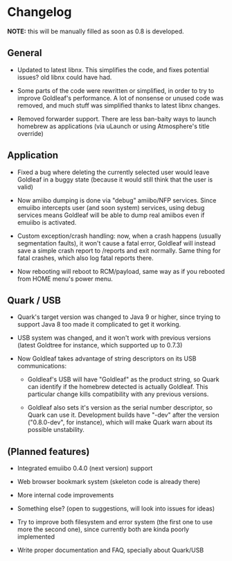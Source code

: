 # Changelog

**NOTE:** this will be manually filled as soon as 0.8 is developed.

## General

- Updated to latest libnx. This simplifies the code, and fixes potential issues? old libnx could have had.

- Some parts of the code were rewritten or simplified, in order to try to improve Goldleaf's performance. A lot of nonsense or unused code was removed, and much stuff was simplified thanks to latest libnx changes.

- Removed forwarder support. There are less ban-baity ways to launch homebrew as applications (via uLaunch or using Atmosphere's title override)

## Application

- Fixed a bug where deleting the currently selected user would leave Goldleaf in a buggy state (because it would still think that the user is valid)

- Now amiibo dumping is done via "debug" amiibo/NFP services. Since emuiibo intercepts user (and soon system) services, using debug services means Goldleaf will be able to dump real amiibos even if emuiibo is activated.

- Custom exception/crash handling: now, when a crash happens (usually segmentation faults), it won't cause a fatal error, Goldleaf will instead save a simple crash report to /reports and exit normally. Same thing for fatal crashes, which also log fatal reports there.

- Now rebooting will reboot to RCM/payload, same way as if you rebooted from HOME menu's power menu.

## Quark / USB

- Quark's target version was changed to Java 9 or higher, since trying to support Java 8 too made it complicated to get it working.

- USB system was changed, and it won't work with previous versions (latest Goldtree for instance, which supported up to 0.7.3)

- Now Goldleaf takes advantage of string descriptors on its USB communications:

  - Goldleaf's USB will have "Goldleaf" as the product string, so Quark can identify if the homebrew detected is actually Goldleaf. This particular change kills compatibility with any previous versions.

  - Goldleaf also sets it's version as the serial number descriptor, so Quark can use it. Development builds have "-dev" after the version ("0.8.0-dev", for instance), which will make Quark warn about its possible unstability.

## (Planned features)

- Integrated emuiibo 0.4.0 (next version) support

- Web browser bookmark system (skeleton code is already there)

- More internal code improvements

- Something else? (open to suggestions, will look into issues for ideas)

- Try to improve both filesystem and error system (the first one to use more the second one), since currently both are kinda poorly implemented

- Write proper documentation and FAQ, specially about Quark/USB